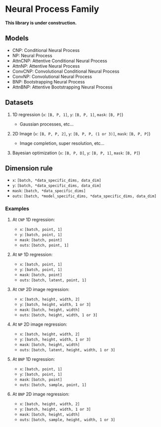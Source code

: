 # Neural Process Family

**This library is under construction.**

## Models

- CNP: Conditional Neural Process
- NP: Neural Process
- AttnCNP: Attentive Conditional Neural Process
- AttnNP: Attentive Neural Process
- ConvCNP: Convolutional Conditional Neural Process
- ConvNP: Convolutional Neural Process
- BNP: Bootstrapping Neural Process
- AttnBNP: Attentive Bootstrapping Neural Process


## Datasets

1. 1D regression (`x`: `[B, P, 1]`, `y`: `[B, P, 1]`, `mask`: `[B, P]`)
    - Gaussian processes, etc...

2. 2D Image (`x`: `[B, P, P, 2]`, `y`: `[B, P, P, (1 or 3)]`, `mask`: `[B, P, P]`)
    - Image completion, super resolution, etc...

3. Bayesian optimization (`x`: `[B, P, D]`, `y`: `[B, P, 1]`, `mask`: `[B, P]`)


## Dimension rule

- `x`: `[batch, *data_specific_dims, data_dim]`
- `y`: `[batch, *data_specific_dims, data_dim]`
- `mask`:   `[batch, *data_specific_dims]`
- `outs`:   `[batch, *model_specific_dims, *data_specific_dims, data_dim]`

### Examples

1. At `CNP` 1D regression:
    - `x`:    `[batch, point, 1]`
    - `y`:    `[batch, point, 1]`
    - `mask`: `[batch, point]`
    - `outs`: `[batch, point, 1]`

2. At `NP` 1D regression:
    - `x`:    `[batch, point, 1]`
    - `y`:    `[batch, point, 1]`
    - `mask`: `[batch, point]`
    - `outs`: `[batch, latent, point, 1]`

3. At `CNP` 2D image regression:
    - `x`:    `[batch, height, width, 2]`
    - `y`:    `[batch, height, width, 1 or 3]`
    - `mask`: `[batch, height, width]`
    - `outs`: `[batch, height, width, 1 or 3]`

4. At `NP` 2D image regression:
    - `x`:    `[batch, height, width, 2]`
    - `y`:    `[batch, height, width, 1 or 3]`
    - `mask`: `[batch, height, width]`
    - `outs`: `[batch, latent, height, width, 1 or 3]`

5. At `BNP` 1D regression:
    - `x`:    `[batch, point, 1]`
    - `y`:    `[batch, point, 1]`
    - `mask`: `[batch, point]`
    - `outs`: `[batch, sample, point, 1]`

5. At `BNP` 2D image regression:
    - `x`:    `[batch, height, width, 2]`
    - `y`:    `[batch, height, width, 1 or 3]`
    - `mask`: `[batch, height, width]`
    - `outs`: `[batch, sample, height, width, 1 or 3]`
